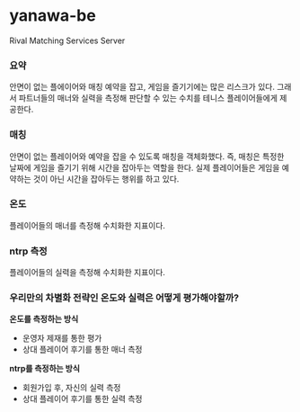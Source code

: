 # yanawa-be
Rival Matching Services Server

### 요약

안면이 없는 플에이어와 매칭 예약을 잡고, 게임을 즐기기에는 많은 리스크가 있다. 그래서 파트너들의 매너와 실력을 측정해 판단할 수 있는 수치를 테니스 플레이어들에게 제공한다.

### 매칭

안면이 없는 플레이어와 예약을 잡을 수 있도록 매칭을 객체화했다. 즉, 매칭은 특정한 날짜에 게임을 즐기기 위해 시간을 잡아두는 역할을 한다. 실제 플레이어들은 게임을 예약하는 것이 아닌 시간을 잡아두는 행위를 하고 있다.

### 온도

플레이어들의 매너를 측정해 수치화한 지표이다.

### ntrp 측정

플레이어들의 실력을 측정해 수치화한 지표이다.

### 우리만의 차별화 전략인 온도와 실력은 어떻게 평가해야할까?

**온도를 측정하는 방식**

- 운영자 제재를 통한 평가
- 상대 플레이어 후기를 통한 매너 측정

**ntrp를 측정하는 방식**

- 회원가입 후, 자신의 실력 측정
- 상대 플레이어 후기를 통한 실력 측정
